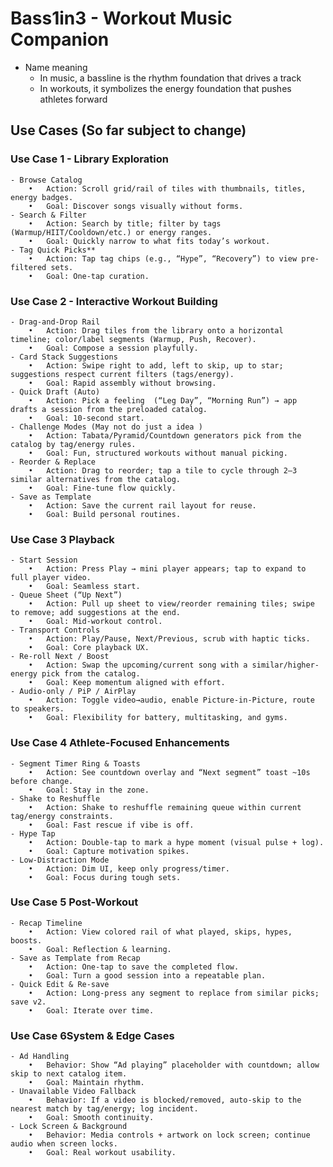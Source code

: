 # Bass1in3 - Workout Music Companion
 - Name meaning
   - In music, a bassline is the rhythm foundation that drives a track
   - In workouts, it symbolizes the energy foundation that pushes athletes forward 


## Use Cases (So far subject to change)

### Use Case 1 - Library Exploration
	- Browse Catalog
		•	Action: Scroll grid/rail of tiles with thumbnails, titles, energy badges.
		•	Goal: Discover songs visually without forms.
	- Search & Filter
		•	Action: Search by title; filter by tags (Warmup/HIIT/Cooldown/etc.) or energy ranges.
		•	Goal: Quickly narrow to what fits today’s workout.
	- Tag Quick Picks**
		•	Action: Tap tag chips (e.g., “Hype”, “Recovery”) to view pre-filtered sets.
		•	Goal: One-tap curation.


### Use Case 2  - Interactive Workout Building 
	- Drag-and-Drop Rail
		•	Action: Drag tiles from the library onto a horizontal timeline; color/label segments (Warmup, Push, Recover).
		•	Goal: Compose a session playfully.
	- Card Stack Suggestions
		•	Action: Swipe right to add, left to skip, up to star; suggestions respect current filters (tags/energy).
		•	Goal: Rapid assembly without browsing.
	- Quick Draft (Auto)
		•	Action: Pick a feeling  (“Leg Day”, “Morning Run”) → app drafts a session from the preloaded catalog.
		•	Goal: 10-second start.
	- Challenge Modes (May not do just a idea )
		•	Action: Tabata/Pyramid/Countdown generators pick from the catalog by tag/energy rules.
		•	Goal: Fun, structured workouts without manual picking.
	- Reorder & Replace
		•	Action: Drag to reorder; tap a tile to cycle through 2–3 similar alternatives from the catalog.
		•	Goal: Fine-tune flow quickly.
	- Save as Template
		•	Action: Save the current rail layout for reuse.
		•	Goal: Build personal routines.


### Use Case 3 Playback 
	- Start Session
		•	Action: Press Play → mini player appears; tap to expand to full player video.
		•	Goal: Seamless start.
	- Queue Sheet (“Up Next”)
		•	Action: Pull up sheet to view/reorder remaining tiles; swipe to remove; add suggestions at the end.
		•	Goal: Mid-workout control.
	- Transport Controls
		•	Action: Play/Pause, Next/Previous, scrub with haptic ticks.
		•	Goal: Core playback UX.
	- Re-roll Next / Boost
		•	Action: Swap the upcoming/current song with a similar/higher-energy pick from the catalog.
		•	Goal: Keep momentum aligned with effort.
	- Audio-only / PiP / AirPlay
		•	Action: Toggle video→audio, enable Picture-in-Picture, route to speakers.
		•	Goal: Flexibility for battery, multitasking, and gyms.



### Use Case 4 Athlete-Focused Enhancements
	- Segment Timer Ring & Toasts
		•	Action: See countdown overlay and “Next segment” toast ~10s before change.
		•	Goal: Stay in the zone.
	- Shake to Reshuffle
		•	Action: Shake to reshuffle remaining queue within current tag/energy constraints.
		•	Goal: Fast rescue if vibe is off.
	- Hype Tap
		•	Action: Double-tap to mark a hype moment (visual pulse + log).
		•	Goal: Capture motivation spikes.
	- Low-Distraction Mode
		•	Action: Dim UI, keep only progress/timer.
		•	Goal: Focus during tough sets.


### Use Case 5 Post-Workout 
	- Recap Timeline
		•	Action: View colored rail of what played, skips, hypes, boosts.
		•	Goal: Reflection & learning.
	- Save as Template from Recap
		•	Action: One-tap to save the completed flow.
		•	Goal: Turn a good session into a repeatable plan.
	- Quick Edit & Re-save
		•	Action: Long-press any segment to replace from similar picks; save v2.
		•	Goal: Iterate over time.

### Use Case 6System & Edge Cases
	- Ad Handling
		•	Behavior: Show “Ad playing” placeholder with countdown; allow skip to next catalog item.
		•	Goal: Maintain rhythm.
	- Unavailable Video Fallback
		•	Behavior: If a video is blocked/removed, auto-skip to the nearest match by tag/energy; log incident.
		•	Goal: Smooth continuity.
	- Lock Screen & Background
		•	Behavior: Media controls + artwork on lock screen; continue audio when screen locks.
		•	Goal: Real workout usability.
